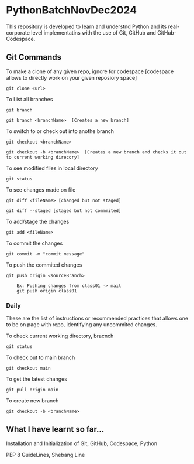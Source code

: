 # PythonBatchNovDec2024

This repository is developed to learn and understnd Python and its real-corporate level implementatins with the use of Git, GitHub and GitHub-Codespace.

## Git Commands

To make a clone of any given repo, ignore for codespace  [codespace allows to directly work on your given reposiory space]

    git clone <url>

To List all branches

    git branch

    git branch <branchName>  [Creates a new branch]

To switch to or check out into anothe branch

    git checkout <branchName>

    git checkout -b <branchName>  [Creates a new branch and checks it out to current working direcory]

To see modified files in local directory

    git status

To see changes made on file

    git diff <fileName> [changed but not staged]

    git diff --staged [staged but not commmited]

To add/stage the changes

    git add <fileName>

To commit the changes

    git commit -m "commit message"

To push the commited changes

    git push origin <sourceBranch>

        Ex: Pushing changes from class01 -> mail
        git push origin class01

### Daily 

These are the list of instructions or recommended practices that allows one to be on page with repo, identifying any uncommited changes.

To check current working directory, bracnch

    git status

To check out to main branch

    git checkout main

To get the latest changes

    git pull origin main

To create new branch 

    git checkout -b <branchName>

## What I have learnt so far...

Installation and Initialization of Git, GitHub, Codespace, Python

PEP 8 GuideLines, Shebang Line
